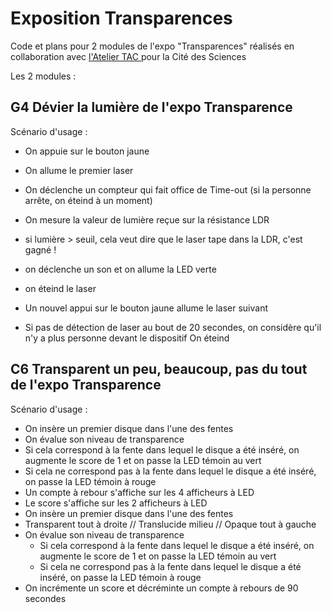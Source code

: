 # Exposition Transparences

Code et plans pour 2 modules de l'expo "Transparences" réalisés en collaboration avec [l'Atelier TAC ](https://ateliertac.fr/) pour la Cité des Sciences

Les 2 modules :

## G4 Dévier la lumière de l'expo Transparence

Scénario d'usage :
* On appuie sur le bouton jaune
* On allume le premier laser
* On déclenche un compteur qui fait office de Time-out (si la personne arrête, on éteind à un moment)
* On mesure la valeur de lumière reçue sur la résistance LDR 
* si lumière > seuil, cela veut dire que le laser tape dans la LDR, c'est gagné !
* on déclenche un son et on allume la LED verte
* on éteind le laser

 * Un nouvel appui sur le bouton jaune allume le laser suivant

 * Si pas de détection de laser au bout de 20 secondes, on considère qu'il n'y a plus personne devant le dispositif
On éteind

## C6 Transparent un peu, beaucoup, pas du tout de l'expo Transparence

Scénario d'usage :
* On insère un premier disque dans l'une des fentes
* On évalue son niveau de transparence
* Si cela correspond à la fente dans lequel le disque a été inséré, on augmente le score de 1 et on passe la LED témoin au vert
* Si cela ne correspond pas à la fente dans lequel le disque a été inséré, on passe la LED témoin à rouge
* Un compte à rebour s'affiche sur les 4 afficheurs à LED
* Le score s'affiche sur les 2 afficheurs à LED
* On insère un premier disque dans l'une des fentes
* Transparent tout à droite // Translucide milieu // Opaque tout à gauche
* On évalue son niveau de transparence
  * Si cela correspond à la fente dans lequel le disque a été inséré, on augmente le score de 1 et on passe la LED témoin au vert
  *  Si cela ne correspond pas à la fente dans lequel le disque a été inséré, on passe la LED témoin à rouge
* On incrémente un score et décréminte un compte à rebours de 90 secondes
